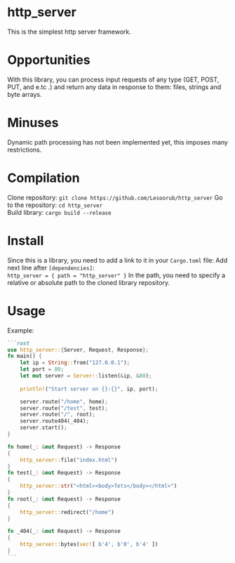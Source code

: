 # http_server
 This is the simplest http server framework.

# Opportunities
 With this library, you can process input requests of any type (GET, POST, PUT, and e.tc .) and return any data in response to them: files, strings and byte arrays.

# Minuses
 Dynamic path processing has not been implemented yet, this imposes many restrictions.

# Compilation
Clone repository: `git clone https://github.com/Lesoorub/http_server`
Go to the repository: `cd http_server`<br>
Build library: `cargo build --release`

# Install
Since this is a library, you need to add a link to it in your `Cargo.toml` file:
Add next line after `[dependencies]`: <br>
`http_server = { path = "http_server" }`
In the path, you need to specify a relative or absolute path to the cloned library repository.

# Usage 
Example: <br>
``````markdown
```rust
use http_server::{Server, Request, Response};
fn main() {
    let ip = String::from("127.0.0.1");
    let port = 80;
    let mut server = Server::listen(&ip, &80);
    
    println!("Start server on {}:{}", ip, port);

    server.route("/home", home);
    server.route("/test", test);
    server.route("/", root);
    server.route404(_404);
    server.start();
}

fn home(_: &mut Request) -> Response
{
    http_server::file("index.html")
}
fn test(_: &mut Request) -> Response
{
    http_server::str("<html><body>Tets</body></html>")
}
fn root(_: &mut Request) -> Response
{
    http_server::redirect("/home")
}

fn _404(_: &mut Request) -> Response
{
    http_server::bytes(vec![ b'4', b'0', b'4' ])
}
```
``````
